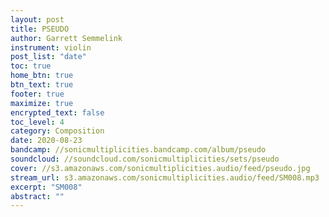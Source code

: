 ```yaml
---
layout: post
title: PSEUDO
author: Garrett Semmelink
instrument: violin
post_list: "date"
toc: true
home_btn: true
btn_text: true
footer: true
maximize: true
encrypted_text: false
toc_level: 4
category: Composition
date: 2020-08-23
bandcamp: //sonicmultiplicities.bandcamp.com/album/pseudo
soundcloud: //soundcloud.com/sonicmultiplicities/sets/pseudo
cover: //s3.amazonaws.com/sonicmultiplicities.audio/feed/pseudo.jpg
stream_url: s3.amazonaws.com/sonicmultiplicities.audio/feed/SM008.mp3
excerpt: "SM008"
abstract: ""
---
```

